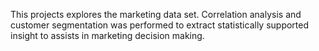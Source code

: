 This projects explores the marketing data set. Correlation analysis and customer segmentation was performed to extract statistically supported insight to assists in marketing decision making.

